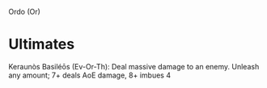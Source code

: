 Ordo (Or)

# Ultimates
Keraunòs Basiléōs (Ev-Or-Th): Deal massive damage to an enemy. Unleash any amount; 7+ deals AoE damage, 8+ imbues 4